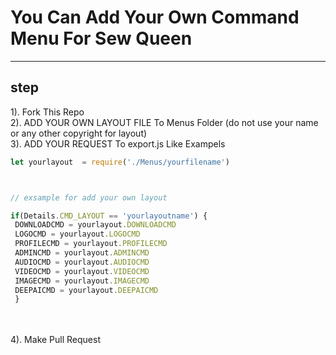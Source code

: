 # You Can Add Your Own Command Menu For Sew Queen

***

## step 

1). Fork This Repo <br>
2). ADD YOUR OWN LAYOUT FILE To Menus Folder (do not use your name or any other copyright for layout)<br>
3). ADD YOUR REQUEST To export.js Like Exampels<br>
```js
let yourlayout  = require('./Menus/yourfilename')



// exsample for add your own layout

if(Details.CMD_LAYOUT == 'yourlayoutname') {
 DOWNLOADCMD = yourlayout.DOWNLOADCMD
 LOGOCMD = yourlayout.LOGOCMD
 PROFILECMD = yourlayout.PROFILECMD
 ADMINCMD = yourlayout.ADMINCMD
 AUDIOCMD = yourlayout.AUDIOCMD
 VIDEOCMD = yourlayout.VIDEOCMD
 IMAGECMD = yourlayout.IMAGECMD
 DEEPAICMD = yourlayout.DEEPAICMD
 }
```
<br><br>
4). Make Pull Request<br>

